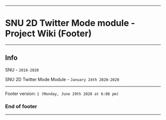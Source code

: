 
***

# SNU 2D Twitter Mode module - Project Wiki (Footer)

***

## Info

SNU - `2018-2020`

SNU 2D Twitter Mode Module - `January 24th 2020-2020`

***

Footer version: `1 (Monday, June 29th 2020 at 6:08 pm)`

### End of footer

***
